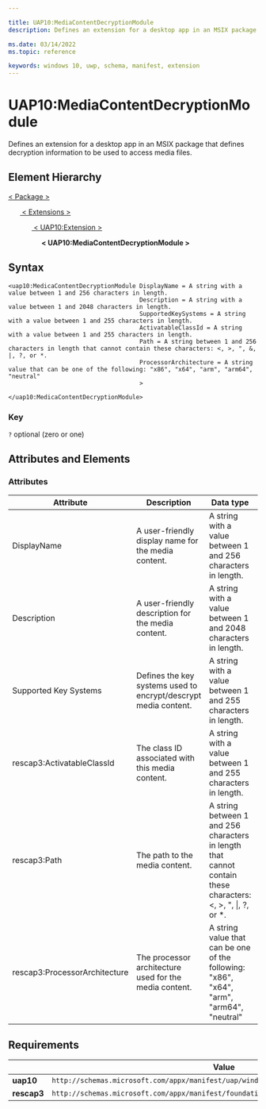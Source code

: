 ```yaml
---

title: UAP10:MediaContentDecryptionModule
description: Defines an extension for a desktop app in an MSIX package that defines decryption information to be used to access media files.

ms.date: 03/14/2022
ms.topic: reference

keywords: windows 10, uwp, schema, manifest, extension 
---
```


# UAP10:MediaContentDecryptionModule

Defines an extension for a desktop app in an MSIX package that defines decryption information to be used to access media files.

## Element Hierarchy

[ <  Package  > ](element-package.md)

&nbsp;&nbsp;&nbsp;&nbsp;&nbsp;&nbsp;[ < Extensions > ](element-1-extensions.md)

&nbsp;&nbsp;&nbsp;&nbsp;&nbsp;&nbsp;&nbsp;&nbsp;&nbsp;&nbsp;&nbsp;&nbsp;[ < UAP10:Extension > ](element-uap10-extension.md)

&nbsp;&nbsp;&nbsp;&nbsp;&nbsp;&nbsp;&nbsp;&nbsp;&nbsp;&nbsp;&nbsp;&nbsp;&nbsp;&nbsp;&nbsp;&nbsp;&nbsp;**< UAP10:MediaContentDecryptionModule >**

## Syntax
```
<uap10:MedicaContentDecryptionModule DisplayName = A string with a value between 1 and 256 characters in length.
                                     Description = A string with a value between 1 and 2048 characters in length.
                                     SupportedKeySystems = A string with a value between 1 and 255 characters in length.
                                     ActivatableClassId = A string with a value between 1 and 255 characters in length.
                                     Path = A string between 1 and 256 characters in length that cannot contain these characters: <, >, ", &, |, ?, or *.
                                     ProcessorArchitecture = A string value that can be one of the following: "x86", "x64", "arm", "arm64", "neutral"
                                     >

</uap10:MedicaContentDecryptionModule>
```

### Key
`?` optional (zero or one)

## Attributes and Elements

### Attributes
| Attribute | Description | Data type | Required |
|-----------|-------------|-----------|----------|
| DisplayName | A user-friendly display name for the media content. | A string with a value between 1 and 256 characters in length. | Yes |
| Description | A user-friendly description for the media content. | A string with a value between 1 and 2048 characters in length. | Yes |
| Supported Key Systems | Defines the key systems used to encrypt/descrypt media content. | A string with a value between 1 and 255 characters in length. | Yes |
| rescap3:ActivatableClassId | The class ID associated with this media content. | A string with a value between 1 and 255 characters in length. | No |
| rescap3:Path | The path to the media content. | A string between 1 and 256 characters in length that cannot contain these characters: <, >, ", &#124;, ?, or *. | No |
| rescap3:ProcessorArchitecture | The processor architecture used for the media content. | A string value that can be one of the following: "x86", "x64", "arm", "arm64", "neutral" | No

## Requirements
|   | Value |
|--|--|
| **uap10** | `http://schemas.microsoft.com/appx/manifest/uap/windows10/10` |
| **rescap3** | `http://schemas.microsoft.com/appx/manifest/foundation/windows10/windowscapabilities/3` |